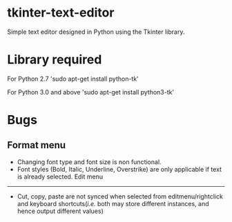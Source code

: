 # tkinter-text-editor
Simple text editor designed in Python using the Tkinter library.

# Library required
For Python 2.7
'sudo apt-get install python-tk'

For Python 3.0 and above
'sudo apt-get install python3-tk'

# Bugs
Format menu
-----------
+ Changing font type and font size is non functional.
+ Font styles (Bold, Italic, Underline, Overstrike) are only applicable if text is already selected.
Edit menu
---------
+ Cut, copy, paste are not synced when selected from editmenu/rightclick and keyboard shortcuts(*i.e.* both may store different instances, and hence output different values)
